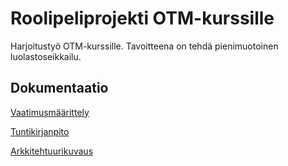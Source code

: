 # Roolipeliprojekti OTM-kurssille

Harjoitustyö OTM-kurssille. Tavoitteena on tehdä pienimuotoinen luolastoseikkailu.

## Dokumentaatio

[Vaatimusmäärittely](https://github.com/toukkeli/otm-harjoitustyo/blob/master/dokumentaatio/vaatimusmaarittely.md)

[Tuntikirjanpito](https://github.com/toukkeli/otm-harjoitustyo/blob/master/dokumentaatio/tuntikirjanpito.md)


[Arkkitehtuurikuvaus](https://github.com/toukkeli/otm-harjoitustyo/blob/master/dokumentaatio/arkkitehtuuri.md)
